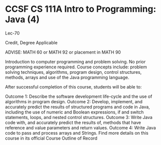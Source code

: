 # CCSF CS 111A Intro to Programming: Java (4)

Lec-70

Credit, Degree Applicable

ADVISE: MATH 60 or MATH 92 or placement in MATH 90

Introduction to computer programming and problem solving. No prior programming experience required. Course concepts include: problem solving techniques, algorithms, program design, control structures, methods, arrays and use of the Java programming language.

After successful completion of this course, students will be able to:

Outcome 1: Describe the software development life-cycle and the use of algorithms in program design.
Outcome 2: Develop, implement, and accurately predict the results of structured programs and code in Java, including the use of numeric and Boolean expressions, if and switch statements, loops, and nested control structures.
Outcome 3: Write Java code with, and accurately predict the results of, methods that have reference and value parameters and return values.
Outcome 4: Write Java code to pass and process arrays and Strings.
Find more details on this course in its official Course Outline of Record
